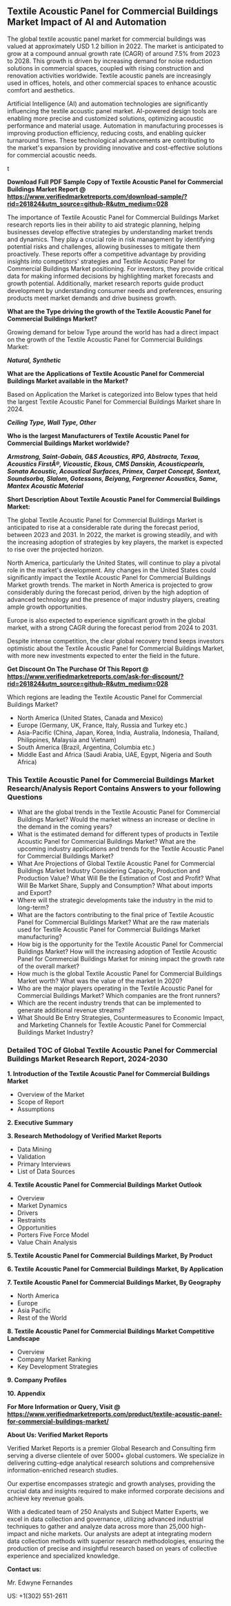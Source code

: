 <h2>Textile Acoustic Panel for Commercial Buildings Market Impact of AI and Automation</h2><p>The global textile acoustic panel market for commercial buildings was valued at approximately USD 1.2 billion in 2022. The market is anticipated to grow at a compound annual growth rate (CAGR) of around 7.5% from 2023 to 2028. This growth is driven by increasing demand for noise reduction solutions in commercial spaces, coupled with rising construction and renovation activities worldwide. Textile acoustic panels are increasingly used in offices, hotels, and other commercial spaces to enhance acoustic comfort and aesthetics.</p><p>Artificial Intelligence (AI) and automation technologies are significantly influencing the textile acoustic panel market. AI-powered design tools are enabling more precise and customized solutions, optimizing acoustic performance and material usage. Automation in manufacturing processes is improving production efficiency, reducing costs, and enabling quicker turnaround times. These technological advancements are contributing to the market's expansion by providing innovative and cost-effective solutions for commercial acoustic needs.</p>t</p><p id="" class=""><strong>Download Full PDF Sample Copy of Textile Acoustic Panel for Commercial Buildings Market Report @ <a href="https://www.verifiedmarketreports.com/download-sample/?rid=261824&utm_source=github-R&utm_medium=028" target="_blank">https://www.verifiedmarketreports.com/download-sample/?rid=261824&utm_source=github-R&utm_medium=028</a></strong></p><p>The importance of&nbsp;Textile Acoustic Panel for Commercial Buildings Market research reports lies in their ability to aid strategic planning, helping businesses develop effective strategies by understanding market trends and dynamics. They play a crucial role in risk management by identifying potential risks and challenges, allowing businesses to mitigate them proactively. These reports offer a competitive advantage by providing insights into competitors' strategies and Textile Acoustic Panel for Commercial Buildings Market positioning. For investors, they provide critical data for making informed decisions by highlighting market forecasts and growth potential. Additionally, market research reports guide product development by understanding consumer needs and preferences, ensuring products meet market demands and drive business growth.</p><p><strong>What are the&nbsp;Type driving the growth of the Textile Acoustic Panel for Commercial Buildings Market?</strong></p><p id="" class="">Growing demand for below Type around the world has had a direct impact on the growth of the Textile Acoustic Panel for Commercial Buildings Market:</p><em><strong>Natural, Synthetic</strong></em></p><strong>What are the&nbsp;Applications&nbsp;of Textile Acoustic Panel for Commercial Buildings Market available in the Market?</strong></p><p id="" class="">Based on Application the Market is categorized into Below types that held the largest Textile Acoustic Panel for Commercial Buildings Market share In 2024.</p><em><strong>Ceiling Type, Wall Type, Other</strong></em></p><strong>Who is the largest Manufacturers of Textile Acoustic Panel for Commercial Buildings Market worldwide?</strong></p><p><em><strong>Armstrong, Saint-Gobain, G&S Acoustics, RPG, Abstracta, Texaa, Acoustics FirstÂ®, Vicoustic, Ekous, CMS Danskin, Acousticpearls, Sonata Acoustic, Acoustical Surfaces, Primex, Carpet Concept, Sontext, Soundsorba, Slalom, Gotessons, Beiyang, Forgreener Acoustics, Same, Mantex Acoustic Material</strong></em></p><p id="" class=""><strong>Short Description About Textile Acoustic Panel for Commercial Buildings Market:</strong></p><p>The global Textile Acoustic Panel for Commercial Buildings Market is anticipated to rise at a considerable rate during the forecast period, between 2023 and 2031. In 2022, the market is growing steadily, and with the increasing adoption of strategies by key players, the market is expected to rise over the projected horizon.</p><p>North America, particularly the United States, will continue to play a pivotal role in the market's development. Any changes in the United States could significantly impact the Textile Acoustic Panel for Commercial Buildings Market growth trends. The market in North America is projected to grow considerably during the forecast period, driven by the high adoption of advanced technology and the presence of major industry players, creating ample growth opportunities.</p><p>Europe is also expected to experience significant growth in the global market, with a strong CAGR during the forecast period from 2024 to 2031.</p><p>Despite intense competition, the clear global recovery trend keeps investors optimistic about the Textile Acoustic Panel for Commercial Buildings Market, with more new investments expected to enter the field in the future.</p><p id="" class=""><strong>Get Discount On The Purchase Of This Report @ <a href="https://www.verifiedmarketreports.com/ask-for-discount/?rid=261824&utm_source=github-R&utm_medium=028" target="_blank">https://www.verifiedmarketreports.com/ask-for-discount/?rid=261824&utm_source=github-R&utm_medium=028</a></strong></p>Which regions are leading the Textile Acoustic Panel for Commercial Buildings Market?</p><ul><li>North America (United States, Canada and Mexico)</li><li>Europe (Germany, UK, France, Italy, Russia and Turkey etc.)</li><li>Asia-Pacific (China, Japan, Korea, India, Australia, Indonesia, Thailand, Philippines, Malaysia and Vietnam)</li><li>South America (Brazil, Argentina, Columbia etc.)</li><li>Middle East and Africa (Saudi Arabia, UAE, Egypt, Nigeria and South Africa)</li></ul><h3 id="" class="">This Textile Acoustic Panel for Commercial Buildings Market Research/Analysis Report Contains Answers to your following Questions</h3><ul><li>What are the global trends in the Textile Acoustic Panel for Commercial Buildings Market? Would the market witness an increase or decline in the demand in the coming years?</li><li>What is the estimated demand for different types of products in Textile Acoustic Panel for Commercial Buildings Market? What are the upcoming industry applications and trends for the Textile Acoustic Panel for Commercial Buildings Market?</li><li>What Are Projections of Global Textile Acoustic Panel for Commercial Buildings Market Industry Considering Capacity, Production and Production Value? What Will Be the Estimation of Cost and Profit? What Will Be Market Share, Supply and Consumption? What about imports and Export?</li><li>Where will the strategic developments take the industry in the mid to long-term?</li><li>What are the factors contributing to the final price of Textile Acoustic Panel for Commercial Buildings Market? What are the raw materials used for Textile Acoustic Panel for Commercial Buildings Market manufacturing?</li><li>How big is the opportunity for the Textile Acoustic Panel for Commercial Buildings Market? How will the increasing adoption of Textile Acoustic Panel for Commercial Buildings Market for mining impact the growth rate of the overall market?</li><li>How much is the global Textile Acoustic Panel for Commercial Buildings Market worth? What was the value of the market In 2020?</li><li>Who are the major players operating in the Textile Acoustic Panel for Commercial Buildings Market? Which companies are the front runners?</li><li>Which are the recent industry trends that can be implemented to generate additional revenue streams?</li><li>What Should Be Entry Strategies, Countermeasures to Economic Impact, and Marketing Channels for Textile Acoustic Panel for Commercial Buildings Market Industry?</li></ul><h3 id="" class="">Detailed TOC of Global Textile Acoustic Panel for Commercial Buildings Market Research Report, 2024-2030</h3><p id="" class=""><strong>1. Introduction of the Textile Acoustic Panel for Commercial Buildings Market</strong></p><ul><li>Overview of the Market</li><li>Scope of Report</li><li>Assumptions</li></ul><p id="" class=""><strong>2. Executive Summary</strong></p><p id="" class=""><strong>3. Research Methodology of Verified Market Reports</strong></p><ul><li>Data Mining</li><li>Validation</li><li>Primary Interviews</li><li>List of Data Sources</li></ul><p id="" class=""><strong>4. Textile Acoustic Panel for Commercial Buildings Market Outlook</strong></p><ul><li>Overview</li><li>Market Dynamics</li><li>Drivers</li><li>Restraints</li><li>Opportunities</li><li>Porters Five Force Model</li><li>Value Chain Analysis</li></ul><p id="" class=""><strong>5. Textile Acoustic Panel for Commercial Buildings Market, By Product</strong></p><p id="" class=""><strong>6. Textile Acoustic Panel for Commercial Buildings Market, By Application</strong></p><p id="" class=""><strong>7. Textile Acoustic Panel for Commercial Buildings Market, By Geography</strong></p><ul><li>North America</li><li>Europe</li><li>Asia Pacific</li><li>Rest of the World</li></ul><p id="" class=""><strong>8. Textile Acoustic Panel for Commercial Buildings Market Competitive Landscape</strong></p><ul><li>Overview</li><li>Company Market Ranking</li><li>Key Development Strategies</li></ul><p id="" class=""><strong>9. Company Profiles</strong></p><p id="" class=""><strong>10. Appendix</strong></p><p id="" class=""><strong>For More Information or Query, Visit @ <a href="https://www.verifiedmarketreports.com/product/textile-acoustic-panel-for-commercial-buildings-market/" target="_blank">https://www.verifiedmarketreports.com/product/textile-acoustic-panel-for-commercial-buildings-market/</a></strong></p><p id="" class=""><strong>About Us: Verified Market Reports</strong></p><p id="" class="">Verified Market Reports is a premier Global Research and Consulting firm serving a diverse clientele of over 5000+ global customers. We specialize in delivering cutting-edge analytical research solutions and comprehensive information-enriched research studies.</p><p id="" class="">Our expertise encompasses strategic and growth analyses, providing the crucial data and insights required to make informed corporate decisions and achieve key revenue goals.</p><p id="" class="">With a dedicated team of 250 Analysts and Subject Matter Experts, we excel in data collection and governance, utilizing advanced industrial techniques to gather and analyze data across more than 25,000 high-impact and niche markets. Our analysts are adept at integrating modern data collection methods with superior research methodologies, ensuring the production of precise and insightful research based on years of collective experience and specialized knowledge.</p><p id="" class=""><strong>Contact us:</strong></p><p id="" class="">Mr. Edwyne Fernandes</p><p id="" class="">US: +1(302) 551-2611</p>